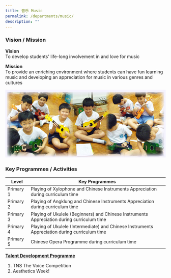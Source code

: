 ```yaml
---
title: 音乐 Music
permalink: /departments/music/
description: ""
---
```

### Vision / Mission

**Vision** <br>
To develop students' life-long involvement in and love for music

**Mission** <br>
To provide an enriching environment where students can have fun learning music and developing an appreciation for music in various genres and cultures

![](/images/music_vision.jpg)

### Key Programmes / Activities

|Level|Key Programmes|
| ----- | ----- |
| Primary 1 | Playing of Xylophone and Chinese Instruments Appreciation during curriculum time |
| Primary 2 | Playing of Angklung and Chinese Instruments Appreciation during curriculum time |
| Primary 3 | Playing of Ukulele (Beginners) and Chinese Instruments Appreciation during curriculum time |
| Primary 4 | Playing of Ukulele (Intermediate) and Chinese Instruments Appreciation during curriculum time |
| Primary 5 | Chinese Opera Programme during curriculum time |

**<u> Talent Development Programme</u>** <br>
1.  TNS The Voice Competition
2.  Aesthetics Week!
